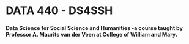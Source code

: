 # DATA 440 - DS4SSH

#### Data Science for Social Science and Humanities -a course taught by Professor A. Maurits van der Veen at College of William and Mary.
